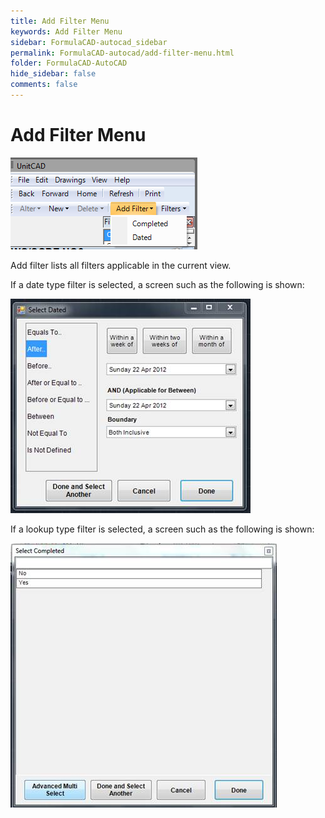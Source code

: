 ```yaml
---
title: Add Filter Menu
keywords: Add Filter Menu
sidebar: FormulaCAD-autocad_sidebar
permalink: FormulaCAD-autocad/add-filter-menu.html
folder: FormulaCAD-AutoCAD
hide_sidebar: false
comments: false
---
```


# Add Filter Menu

![](/images/add-filter-menu.png)

Add filter lists all filters applicable in the current view.

If a date type filter is selected, a screen such as the following is shown:

![](/images/add-filter-select-dated.jpg)

If a lookup type filter is selected, a screen such as the following is shown:

![](/images/add-filter-select-completed.jpg)
